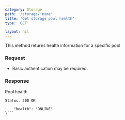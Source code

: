```yaml
---
category: Storage
path: '/storage/:name'
title: 'Get storage pool health'
type: 'GET'

layout: nil
---
```


This method returns health information for a specific pool

### Request

* Basic authentication may be required.

### Response

Pool health

```Status: 200 OK```
```{
    "health": "ONLINE"
}```

